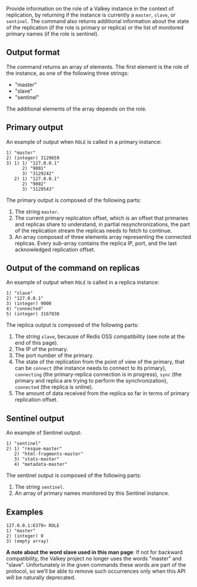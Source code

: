 Provide information on the role of a Valkey instance in the context of replication, by returning if the instance is currently a `master`, `slave`, or `sentinel`. The command also returns additional information about the state of the replication (if the role is primary or replica) or the list of monitored primary names (if the role is sentinel).

## Output format

The command returns an array of elements. The first element is the role of
the instance, as one of the following three strings:

* "master"
* "slave"
* "sentinel"

The additional elements of the array depends on the role.

## Primary output

An example of output when `ROLE` is called in a primary instance:

```
1) "master"
2) (integer) 3129659
3) 1) 1) "127.0.0.1"
      2) "9001"
      3) "3129242"
   2) 1) "127.0.0.1"
      2) "9002"
      3) "3129543"
```

The primary output is composed of the following parts:

1. The string `master`.
2. The current primary replication offset, which is an offset that primaries and replicas share to understand, in partial resynchronizations, the part of the replication stream the replicas needs to fetch to continue.
3. An array composed of three elements array representing the connected replicas. Every sub-array contains the replica IP, port, and the last acknowledged replication offset.

## Output of the command on replicas

An example of output when `ROLE` is called in a replica instance:

```
1) "slave"
2) "127.0.0.1"
3) (integer) 9000
4) "connected"
5) (integer) 3167038
```

The replica output is composed of the following parts:

1. The string `slave`, because of Redis OSS compatibility (see note at the end of this page).
2. The IP of the primary.
3. The port number of the primary.
4. The state of the replication from the point of view of the primary, that can be `connect` (the instance needs to connect to its primary), `connecting` (the primary-replica connection is in progress), `sync` (the primary and replica are trying to perform the synchronization), `connected` (the replica is online).
5. The amount of data received from the replica so far in terms of primary replication offset.

## Sentinel output

An example of Sentinel output:

```
1) "sentinel"
2) 1) "resque-master"
   2) "html-fragments-master"
   3) "stats-master"
   4) "metadata-master"
```

The sentinel output is composed of the following parts:

1. The string `sentinel`.
2. An array of primary names monitored by this Sentinel instance.

## Examples

```
127.0.0.1:6379> ROLE
1) "master"
2) (integer) 0
3) (empty array)
```

**A note about the word slave used in this man page**: If not for backward compatibility, the Valkey project no longer uses the words "master" and "slave". Unfortunately in the given commands these words are part of the protocol, so we’ll be able to remove such occurrences only when this API will be naturally deprecated.